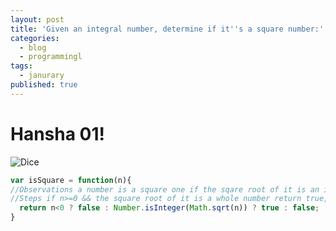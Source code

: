 ```yaml
---
layout: post
title: 'Given an integral number, determine if it''s a square number:'
categories:
  - blog
  - programmingl
tags:
  - janurary
published: true
---
```


# Hansha 01! 

![Dice]({{site.baseurl}}/_posts/Prime.jpg)

```javascript
var isSquare = function(n){
//Observations a number is a square one if the sqare root of it is an integer.
//Steps if n>=0 && the square root of it is a whole number return true, else false.
  return n<0 ? false : Number.isInteger(Math.sqrt(n)) ? true : false;
}
```
